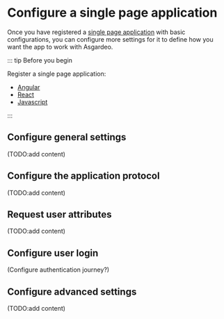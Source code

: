 # Configure a single page application

Once you have registered a [single page application](TODO:link-to-concept) with basic configurations, you can configure more settings for it to define how you want the app to work with Asgardeo. 

::: tip Before you begin

Register a single page application:
- [Angular](../spa/spa-angular.md)
- [React](../spa/spa-react.md)
- [Javascript](../spa/spa-javascript.md)

:::

## Configure general settings 

(TODO:add content)

## Configure the application protocol 

(TODO:add content)

## Request user attributes

(TODO:add content)

## Configure user login 

(Configure authentication journey?)

## Configure advanced settings

(TODO:add content)
